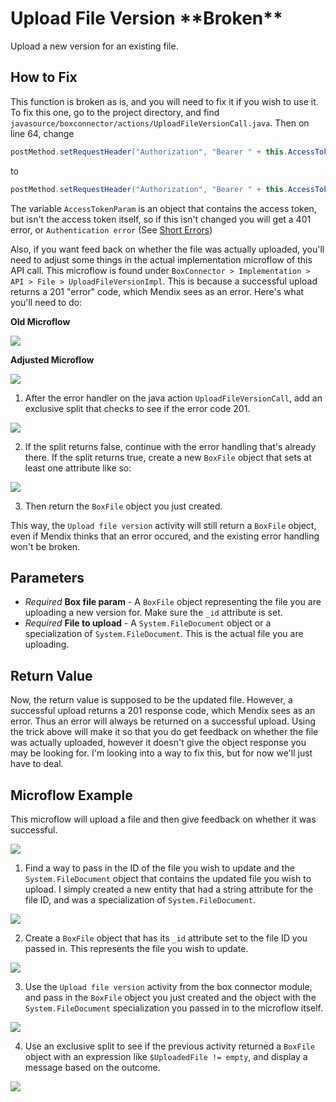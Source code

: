 # Upload File Version \*\*Broken\*\*

Upload a new version for an existing file. 

## How to Fix

This function is broken as is, and you will need to fix it if you wish to use it. To fix this one, go to the project directory, and find `javasource/boxconnector/actions/UploadFileVersionCall.java`. Then on line 64, change
```java
postMethod.setRequestHeader("Authorization", "Bearer " + this.AccessTokenParam);
```
to
```java
postMethod.setRequestHeader("Authorization", "Bearer " + this.AccessTokenParam.gettoken());
```
The variable `AccessTokenParam` is an object that contains the access token, but isn't the access token itself, so if this isn't changed you will get a 401 error, or `Authentication error` (See [Short Errors](../../troubleshooting/ShortErrors.md))

Also, if you want feed back on whether the file was actually uploaded, you'll need to adjust some things in the actual implementation microflow of this API call. This microflow is found under `BoxConnector > Implementation > API > File > UploadFileVersionImpl`. This is because a successful upload returns a 201 "error" code, which Mendix sees as an error. Here's what you'll need to do:

**Old Microflow**

![](../../res/file/upload-file-version/old-microflow.png)

**Adjusted Microflow**

![](../../res/file/upload-file-version/new-impl-microflow.png)

1) After the error handler on the java action `UploadFileVersionCall`, add an exclusive split that checks to see if the error code 201.

![](../../res/file/upload-file-version/exclusive-split-201.png)

2) If the split returns false, continue with the error handling that's already there. If the split returns true, create a new `BoxFile` object that sets at least one attribute like so:

![](../../res/file/upload-file-version/new-create-object.png)

3) Then return the `BoxFile` object you just created.

This way, the `Upload file version` activity will still return a `BoxFile` object, even if Mendix thinks that an error occured, and the existing error handling won't be broken.

## Parameters

* _Required_ **Box file param** - A `BoxFile` object representing the file you are uploading a new version for. Make sure the `_id` attribute is set.
* _Required_ **File to upload** - A `System.FileDocument` object or a specialization of `System.FileDocument`. This is the actual file you are uploading.

## Return Value

Now, the return value is supposed to be the updated file. However, a successful upload returns a 201 response code, which Mendix sees as an error. Thus an error will always be returned on a successful upload. Using the trick above will make it so that you do get feedback on whether the file was actually uploaded, however it doesn't give the object response you may be looking for. I'm looking into a way to fix this, but for now we'll just have to deal.

## Microflow Example

This microflow will upload a file and then give feedback on whether it was successful.

![](../../res/file/upload-file-version/microflow.png)

1) Find a way to pass in the ID of the file you wish to update and the `System.FileDocument` object that contains the updated file you wish to upload. I simply created a new entity that had a string attribute for the file ID, and was a specialization of `System.FileDocument`.

![](../../res/file/upload-file-version/01-entity.png)

2) Create a `BoxFile` object that has its `_id` attribute set to the file ID you passed in. This represents the file you wish to update.

![](../../res/file/upload-file-version/02-create-object.png)

3) Use the `Upload file version` activity from the box connector module, and pass in the `BoxFile` object you just created and the object with the `System.FileDocument` specialization you passed in to the microflow itself.

![](../../res/file/upload-file-version/03-upload-file-version.png)

4) Use an exclusive split to see if the previous activity returned a `BoxFile` object with an expression like `$UploadedFile != empty`, and display a message based on the outcome.

![](../../res/file/upload-file-version/04-exclusive-split.png)
